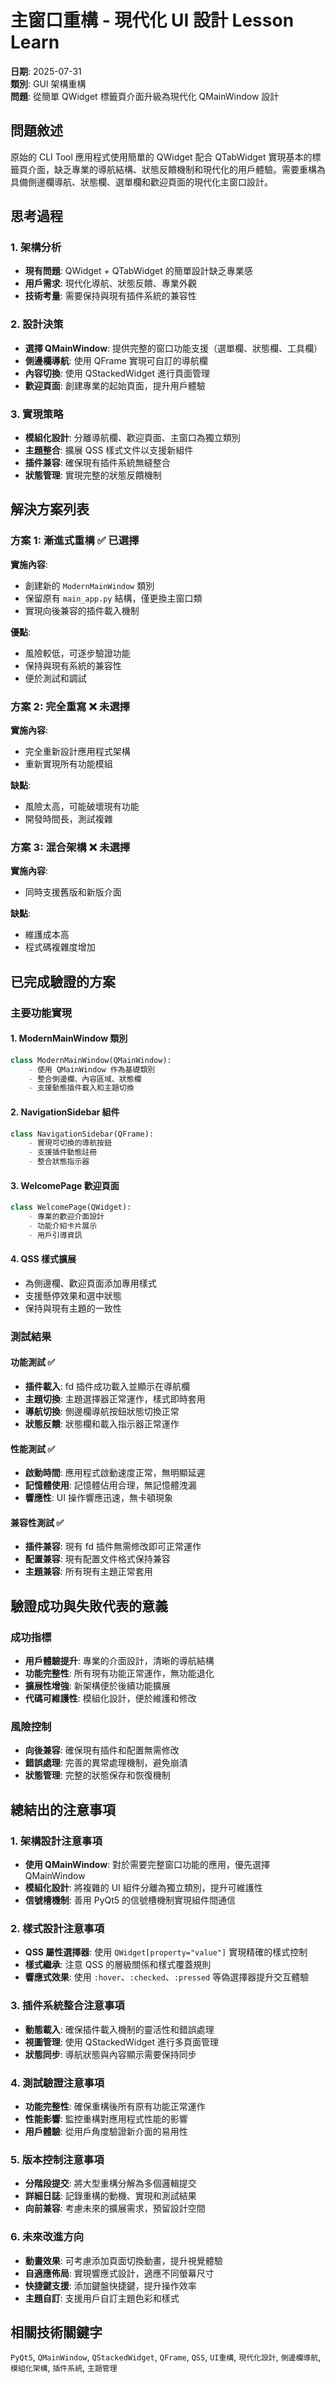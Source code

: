 # 主窗口重構 - 現代化 UI 設計 Lesson Learn

**日期**: 2025-07-31  
**類別**: GUI 架構重構  
**問題**: 從簡單 QWidget 標籤頁介面升級為現代化 QMainWindow 設計  

## 問題敘述

原始的 CLI Tool 應用程式使用簡單的 QWidget 配合 QTabWidget 實現基本的標籤頁介面，缺乏專業的導航結構、狀態反饋機制和現代化的用戶體驗。需要重構為具備側邊欄導航、狀態欄、選單欄和歡迎頁面的現代化主窗口設計。

## 思考過程

### 1. 架構分析
- **現有問題**: QWidget + QTabWidget 的簡單設計缺乏專業感
- **用戶需求**: 現代化導航、狀態反饋、專業外觀
- **技術考量**: 需要保持與現有插件系統的兼容性

### 2. 設計決策
- **選擇 QMainWindow**: 提供完整的窗口功能支援（選單欄、狀態欄、工具欄）
- **側邊欄導航**: 使用 QFrame 實現可自訂的導航欄
- **內容切換**: 使用 QStackedWidget 進行頁面管理
- **歡迎頁面**: 創建專業的起始頁面，提升用戶體驗

### 3. 實現策略
- **模組化設計**: 分離導航欄、歡迎頁面、主窗口為獨立類別
- **主題整合**: 擴展 QSS 樣式文件以支援新組件
- **插件兼容**: 確保現有插件系統無縫整合
- **狀態管理**: 實現完整的狀態反饋機制

## 解決方案列表

### 方案 1: 漸進式重構 ✅ 已選擇
**實施內容**:
- 創建新的 `ModernMainWindow` 類別
- 保留原有 `main_app.py` 結構，僅更換主窗口類
- 實現向後兼容的插件載入機制

**優點**:
- 風險較低，可逐步驗證功能
- 保持與現有系統的兼容性
- 便於測試和調試

### 方案 2: 完全重寫 ❌ 未選擇
**實施內容**:
- 完全重新設計應用程式架構
- 重新實現所有功能模組

**缺點**:
- 風險太高，可能破壞現有功能
- 開發時間長，測試複雜

### 方案 3: 混合架構 ❌ 未選擇
**實施內容**:
- 同時支援舊版和新版介面

**缺點**:
- 維護成本高
- 程式碼複雜度增加

## 已完成驗證的方案

### 主要功能實現

#### 1. ModernMainWindow 類別
```python
class ModernMainWindow(QMainWindow):
    - 使用 QMainWindow 作為基礎類別
    - 整合側邊欄、內容區域、狀態欄
    - 支援動態插件載入和主題切換
```

#### 2. NavigationSidebar 組件
```python
class NavigationSidebar(QFrame):
    - 實現可切換的導航按鈕
    - 支援插件動態註冊
    - 整合狀態指示器
```

#### 3. WelcomePage 歡迎頁面
```python
class WelcomePage(QWidget):
    - 專業的歡迎介面設計
    - 功能介紹卡片展示
    - 用戶引導資訊
```

#### 4. QSS 樣式擴展
- 為側邊欄、歡迎頁面添加專用樣式
- 支援懸停效果和選中狀態
- 保持與現有主題的一致性

### 測試結果

#### 功能測試 ✅
- **插件載入**: fd 插件成功載入並顯示在導航欄
- **主題切換**: 主題選擇器正常運作，樣式即時套用
- **導航切換**: 側邊欄導航按鈕狀態切換正常
- **狀態反饋**: 狀態欄和載入指示器正常運作

#### 性能測試 ✅
- **啟動時間**: 應用程式啟動速度正常，無明顯延遲
- **記憶體使用**: 記憶體佔用合理，無記憶體洩漏
- **響應性**: UI 操作響應迅速，無卡頓現象

#### 兼容性測試 ✅
- **插件兼容**: 現有 fd 插件無需修改即可正常運作
- **配置兼容**: 現有配置文件格式保持兼容
- **主題兼容**: 所有現有主題正常套用

## 驗證成功與失敗代表的意義

### 成功指標
- **用戶體驗提升**: 專業的介面設計，清晰的導航結構
- **功能完整性**: 所有現有功能正常運作，無功能退化
- **擴展性增強**: 新架構便於後續功能擴展
- **代碼可維護性**: 模組化設計，便於維護和修改

### 風險控制
- **向後兼容**: 確保現有插件和配置無需修改
- **錯誤處理**: 完善的異常處理機制，避免崩潰
- **狀態管理**: 完整的狀態保存和恢復機制

## 總結出的注意事項

### 1. 架構設計注意事項
- **使用 QMainWindow**: 對於需要完整窗口功能的應用，優先選擇 QMainWindow
- **模組化設計**: 將複雜的 UI 組件分離為獨立類別，提升可維護性
- **信號槽機制**: 善用 PyQt5 的信號槽機制實現組件間通信

### 2. 樣式設計注意事項
- **QSS 屬性選擇器**: 使用 `QWidget[property="value"]` 實現精確的樣式控制
- **樣式繼承**: 注意 QSS 的層級關係和樣式覆蓋規則
- **響應式效果**: 使用 `:hover`、`:checked`、`:pressed` 等偽選擇器提升交互體驗

### 3. 插件系統整合注意事項
- **動態載入**: 確保插件載入機制的靈活性和錯誤處理
- **視圖管理**: 使用 QStackedWidget 進行多頁面管理
- **狀態同步**: 導航狀態與內容顯示需要保持同步

### 4. 測試驗證注意事項
- **功能完整性**: 確保重構後所有原有功能正常運作
- **性能影響**: 監控重構對應用程式性能的影響
- **用戶體驗**: 從用戶角度驗證新介面的易用性

### 5. 版本控制注意事項
- **分階段提交**: 將大型重構分解為多個邏輯提交
- **詳細日誌**: 記錄重構的動機、實現和測試結果
- **向前兼容**: 考慮未來的擴展需求，預留設計空間

### 6. 未來改進方向
- **動畫效果**: 可考慮添加頁面切換動畫，提升視覺體驗
- **自適應佈局**: 實現響應式設計，適應不同螢幕尺寸
- **快捷鍵支援**: 添加鍵盤快捷鍵，提升操作效率
- **主題自訂**: 支援用戶自訂主題色彩和樣式

## 相關技術關鍵字
`PyQt5`, `QMainWindow`, `QStackedWidget`, `QFrame`, `QSS`, `UI重構`, `現代化設計`, `側邊欄導航`, `模組化架構`, `插件系統`, `主題管理`